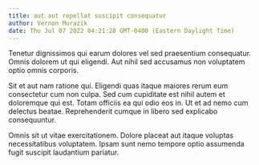 ```yaml
---
title: aut aut repellat suscipit consequatur
author: Vernon Murazik
date: Thu Jul 07 2022 04:21:28 GMT-0400 (Eastern Daylight Time)
---
```

Tenetur dignissimos qui earum dolores vel sed praesentium consequatur. Omnis dolorem ut qui eligendi. Aut nihil sed accusamus non voluptatem optio omnis corporis.

 Sit et aut nam ratione qui. Eligendi quas itaque maiores rerum eum consectetur cum non culpa. Sed cum cupiditate est nihil autem et doloremque qui est. Totam officiis ea qui odio eos in. Ut et ad nemo cum delectus beatae. Reprehenderit cumque in libero sed explicabo consequuntur.

 Omnis sit ut vitae exercitationem. Dolore placeat aut itaque voluptas necessitatibus voluptatem. Ipsam sunt nemo tempore optio assumenda fugit suscipit laudantium pariatur.